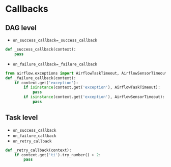 # Callbacks

## DAG level

* `on_success_callback=_success_callback`
```python
def _success_callback(context):
    pass
```
* `on_failure_callback=_failure_callback`
```python
from airflow.exceptions import AirflowTaskTimeout, AirflowSensorTimeout
def _failure_callback(context):
    if context.get('exception'):
        if isinstance(context.get('exception'), AirflowTaskTimeout):
            pass
        if isinstance(context.get('exception'), AirflowSensorTimeout):
            pass
```

## Task level

* `on_success_callback`
* `on_failure_callback`
* `on_retry_callback`
```python
def _retry_callback(context):
    if context.get('ti').try_number() > 2:
        pass
```
